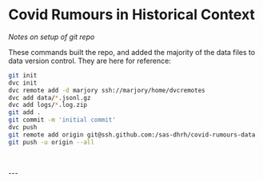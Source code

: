 # Covid Rumours in Historical Context

*Notes on setup of git repo*

These commands built the repo, and added the majority of the data files to data version control. They are here for reference:

```bash
git init
dvc init
dvc remote add -d marjory ssh://marjory/home/dvcremotes
dvc add data/*.jsonl.gz
dvc add logs/*.log.zip
git add .
git commit -m 'initial commit'
dvc push
git remote add origin git@ssh.github.com:/sas-dhrh/covid-rumours-data
git push -u origin --all
```

<br />

\---